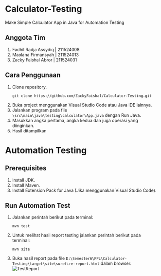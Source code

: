 # Calculator-Testing
Make Simple Calculator App in Java for Automation Testing

## Anggota Tim
1. Fadhil Radja Assydiq | 211524008
2. Maolana Firmansyah   | 211524013
3. Zacky Faishal Abror  | 211524031

## Cara Penggunaan
1. Clone repository.
    ```
   git clone https://github.com/ZackyFaishal/Calculator-Testing.git
   ```
2. Buka project menggunakan Visual Studio Code atau Java IDE lainnya.
3. Jalankan program pada file `\src\main\java\testing\calculator\App.java` dengan Run Java.
4. Masukkan angka pertama, angka kedua dan juga operasi yang diinginkan.
5. Hasil ditampilkan

# Automation Testing
## Prerequisites
1. Install JDK.
2. Install Maven.
3. Install Extension Pack for Java (Jika menggunakan Visual Studio Code).

## Run Automation Test
1. Jalankan perintah berikut pada terminal:
    ```
   mvn test
   ```
2. Untuk melihat hasil report testing jalankan perintah berikut pada terminal:
    ```
   mvn site
   ```
3. Buka hasil report pada file `D:\Semester6\PPL\Calculator-Testing\target\site\surefire-report.html` dalam browser.
   ![TestReport](https://github.com/ZackyFaishal/Calculator-Testing/assets/101083495/d6985689-041e-46f2-9562-7481bfb3780b)
